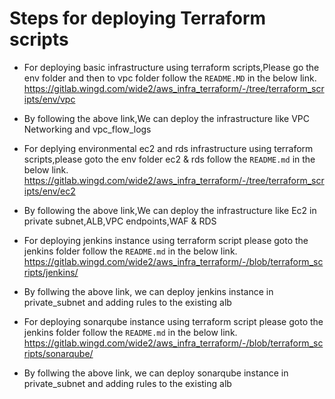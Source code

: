 # Steps for deploying Terraform scripts   
      
- For deploying basic infrastructure using terraform scripts,Please go the env folder and then to vpc folder follow the `README.MD` in the below link. 
	  	       https://gitlab.wingd.com/wide2/aws_infra_terraform/-/tree/terraform_scripts/env/vpc
 - By following the above link,We can deploy the infrastructure like VPC Networking and vpc_flow_logs

-  For deplying environmental ec2 and rds infrastructure using terraform scripts,please goto the env folder ec2 & rds follow the `README.md` in the below link.
	               https://gitlab.wingd.com/wide2/aws_infra_terraform/-/tree/terraform_scripts/env/ec2
- By following the above link,We can deploy the infrastructure like Ec2 in private subnet,ALB,VPC endpoints,WAF & RDS 
- For deploying jenkins instance using terraform script please goto the jenkins folder follow the `README.md` in the below link.
		       https://gitlab.wingd.com/wide2/aws_infra_terraform/-/blob/terraform_scripts/jenkins/
- By follwing the above link, we can deploy jenkins instance in private_subnet and adding rules to the existing alb
- For deploying sonarqube instance using terraform script please goto the jenkins folder follow the `README.md` in the below link.
		                         https://gitlab.wingd.com/wide2/aws_infra_terraform/-/blob/terraform_scripts/sonarqube/
- By follwing the above link, we can deploy sonarqube instance in private_subnet and adding rules to the existing alb

					  
